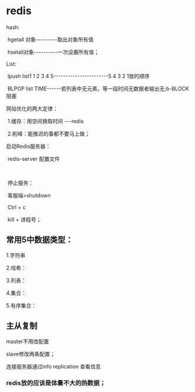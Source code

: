 # redis

hash:

​      hgetall 对象---------取出对象所有值

​      hsetall对象----------一次设置所有值；

List:

​     lpush list1 1 2 3 4 5-----------------------5 4 3 2 1放的顺序

​     BLPOP list TIME------若列表中无元素，等一段时间无数据者输出无;b-BLOCK阻塞

网站优化的两大定律：

​            1.缓存：用空间换取时间 ---redis

​            2.削峰：能推迟的事都不要马上做；

启动Redis服务器：

​            redis-server 配置文件

​           

​            停止服务：

​            客服端>shutdown

​            Ctrl +  c

​            kill + 进程号；

## 常用5中数据类型：

1.字符串

2.哈希：

3.列表：

4.集合：

5.有序集合：

## 主从复制

master不用改配置

slave修改两条配置；

连接服务器通过info replication 查看信息

### redis放的应该是体量不大的热数据；







​     